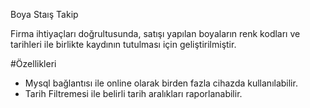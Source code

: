 Boya Staış Takip 

Firma ihtiyaçları doğrultusunda, satışı yapılan boyaların renk kodları ve tarihleri ile birlikte kaydının tutulması için geliştirilmiştir.

#Özellikleri

+ Mysql bağlantısı ile online olarak birden fazla cihazda kullanılabilir.
+ Tarih Filtremesi ile belirli tarih aralıkları raporlanabilir.